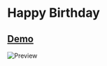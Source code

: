 # Happy Birthday

## [Demo](https://soonlystream.github.io/happyBirthday-main/)

![Preview](https://soonlystream.github.io/happyBirthday-main/img/preview-image.png)
